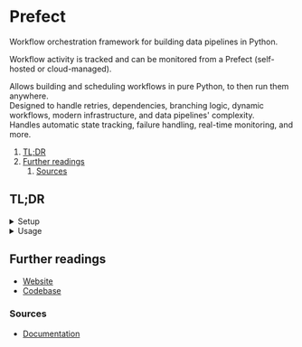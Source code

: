 # Prefect

Workflow orchestration framework for building data pipelines in Python.

Workflow activity is tracked and can be monitored from a Prefect (self-hosted or cloud-managed).

Allows building and scheduling workflows in pure Python, to then run them anywhere.<br/>
Designed to handle retries, dependencies, branching logic, dynamic workflows, modern infrastructure, and data pipelines'
complexity.<br/>
Handles automatic state tracking, failure handling, real-time monitoring, and more.

1. [TL;DR](#tldr)
1. [Further readings](#further-readings)
   1. [Sources](#sources)

## TL;DR

<details>
  <summary>Setup</summary>

```sh
# Install.
docker pull 'prefecthq/prefect:3-latest'
pip install --upgrade 'prefect'

# Check installation.
prefect version
```

</details>

<details>
  <summary>Usage</summary>

```sh
# Start.
prefect server start
docker run -d -p '4200:4200' 'prefecthq/prefect:3-latest' -- prefect server start --host '0.0.0.0'
```

</details>

<!-- Uncomment if used
<details>
  <summary>Real world use cases</summary>

```sh
```

</details>
-->

## Further readings

- [Website]
- [Codebase]

### Sources

- [Documentation]

<!--
  Reference
  ═╬═Time══
  -->

<!-- In-article sections -->
<!-- Knowledge base -->
<!-- Files -->
<!-- Upstream -->
[codebase]: https://github.com/PrefectHQ/Prefect
[documentation]: https://docs.prefect.io/v3/get-started/index
[website]: https://www.prefect.io/

<!-- Others -->
